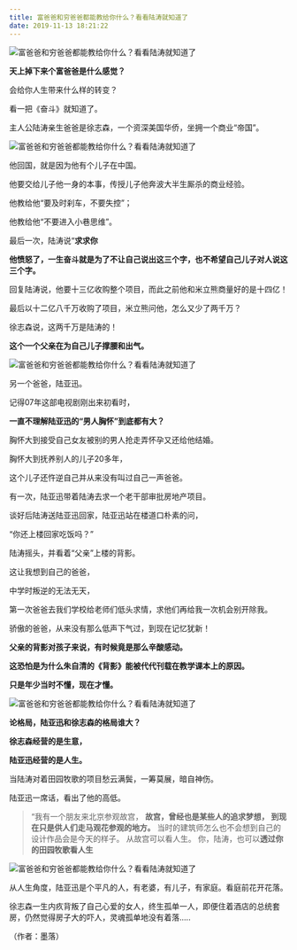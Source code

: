```yaml
---
title: 富爸爸和穷爸爸都能教给你什么？看看陆涛就知道了
date: 2019-11-13 18:21:22
---
```

![富爸爸和穷爸爸都能教给你什么？看看陆涛就知道了](http://p1.pstatp.com/large/pgc-image/153179335863165f691cc19)
 


 **天上掉下来个富爸爸是什么感觉？**

 会给你人生带来什么样的转变？

 看一把《奋斗》就知道了。

 主人公陆涛亲生爸爸是徐志森，一个资深美国华侨，坐拥一个商业“帝国”。

![富爸爸和穷爸爸都能教给你什么？看看陆涛就知道了](http://p3.pstatp.com/large/pgc-image/153179335869056bbbb6244)
 


 他回国，就是因为他有个儿子在中国。

 他要交给儿子他一身的本事，传授儿子他奔波大半生厮杀的商业经验。

 他教给他“要及时刹车，不要失控”；

 他教给他“不要进入小巷思维”。

 最后一次，陆涛说“**求求你**

 **他愤怒了，一生奋斗就是为了不让自己说出这三个字，也不希望自己儿子对人说这三个字。**

 回复陆涛说，他要十三亿收购整个项目，而此之前他和米立熊商量好的是十四亿！

 最后以十二亿八千万收购了项目，米立熊问他，怎么又少了两千万？

 徐志森说，这两千万是陆涛的！

 **这个一个父亲在为自己儿子撑腰和出气。**

![富爸爸和穷爸爸都能教给你什么？看看陆涛就知道了](http://p1.pstatp.com/large/pgc-image/15317933586732d9c1111e2)
 


 另一个爸爸，陆亚迅。

 记得07年这部电视剧刚出来初看时，

 **一直不理解陆亚迅的“男人胸怀”到底都有大？**

 胸怀大到接受自己女友被别的男人抢走弄怀孕又还给他结婚。

 胸怀大到抚养别人的儿子20多年，

 这个儿子还忤逆自己并从来没有叫过自己一声爸爸。

 有一次，陆亚迅带着陆涛去求一个老干部审批房地产项目。

 谈好后陆涛送陆亚迅回家，陆亚迅站在楼道口朴素的问，

 “你还上楼回家吃饭吗？”

 陆涛摇头，并看着“父亲”上楼的背影。

 这让我想到自己的爸爸，

 中学时叛逆的无法无天，

 第一次爸爸去我们学校给老师们低头求情，求他们再给我一次机会别开除我。

 骄傲的爸爸，从来没有那么低声下气过，到现在记忆犹新！

 **父亲的背影对孩子来说，有时候竟是那么辛酸感动。**

 **这恐怕是为什么朱自清的《背影》能被代代刊载在教学课本上的原因。**

 **只是年少当时不懂，现在才懂。**

![富爸爸和穷爸爸都能教给你什么？看看陆涛就知道了](http://p3.pstatp.com/large/pgc-image/15317933587330782c294f4)
 


 **论格局，陆亚迅和徐志森的格局谁大？**

 **徐志森经营的是生意，**

 **陆亚迅经营的是人生。**

 当陆涛对着田园牧歌的项目愁云满鬓，一筹莫展，暗自神伤。

 陆亚迅一席话，看出了他的高低。

> “我有一个朋友来北京参观故宫， **故宫，曾经也是某些人的追求梦想，** **到现在只是供人们走马观花参观的地方。** 当时的建筑师怎么也不会想到自己的设计作品会是今天的样子。 从故宫可以看人生。 你，陆涛，也可以**透过你的田园牧歌看人生**

![富爸爸和穷爸爸都能教给你什么？看看陆涛就知道了](http://p1.pstatp.com/large/pgc-image/15317933587165af21f0091)
 


 从人生角度，陆亚迅是个平凡的人，有老婆，有儿子，有家庭。看庭前花开花落。

 徐志森一生内疚背叛了自己心爱的女人，终生孤单一人，即便住着酒店的总统套房，仍然觉得房子大的吓人，灵魂孤单地没有着落.....

 （作者：墨落）
